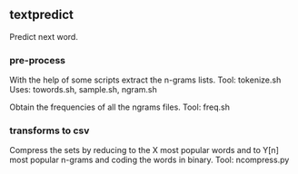 ## textpredict

Predict next word.

### pre-process

With the help of some scripts extract the n-grams lists.
Tool: tokenize.sh
Uses: towords.sh, sample.sh, ngram.sh

Obtain the frequencies of all the ngrams files.
Tool: freq.sh



### transforms to csv

Compress the sets by reducing to the X most popular words
and to Y[n] most popular n-grams and coding the words in binary.
Tool: ncompress.py



